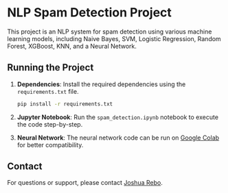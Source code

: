 # NLP Spam Detection Project

This project is an NLP system for spam detection using various machine learning models, including Naive Bayes, SVM, Logistic Regression, Random Forest, XGBoost, KNN, and a Neural Network.

## Running the Project

1. **Dependencies**: Install the required dependencies using the `requirements.txt` file.
   ```bash
   pip install -r requirements.txt
   ```

2. **Jupyter Notebook**: Run the `spam_detection.ipynb` notebook to execute the code step-by-step.

3. **Neural Network**: The neural network code can be run on [Google Colab](https://colab.research.google.com) for better compatibility.

## Contact

For questions or support, please contact [Joshua Rebo](mailto:joshua.rebo@iu-study.org).
